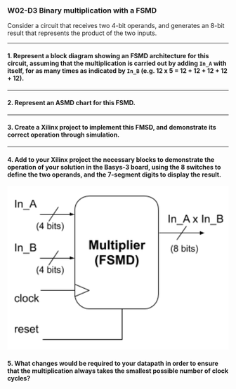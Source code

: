 ### W02-D3 Binary multiplication with a FSMD


Consider a circuit that receives two 4-bit operands, and generates an 8-bit result that represents the product of the two inputs.

-----

#### 1. Represent a block diagram showing an FSMD architecture for this circuit, assuming that the multiplication is carried out by adding `In_A` with itself, for as many times as indicated by `In_B` (e.g. 12 x 5 = 12 + 12 + 12 + 12 + 12).

----

#### 2. Represent an ASMD chart for this FSMD.

----

#### 3. Create a Xilinx project to implement this FMSD, and demonstrate its correct operation through simulation.

----

#### 4. Add to your Xilinx project the necessary blocks to demonstrate the operation of your solution in the Basys-3 board, using the 8 switches to define the two operands, and the 7-segment digits to display the result.

<img src="/other%20resources/images/w02d3.png" alt="drawing" width="550"/>


#### 5. What changes would be required to your datapath in order to ensure that the multiplication always takes the smallest possible number of clock cycles?
